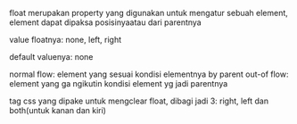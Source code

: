 float merupakan property yang digunakan untuk mengatur sebuah element, element dapat dipaksa
posisinyaatau dari parentnya

value floatnya:
none, left, right

default valuenya: none

<!-- pembahasan normal flow dan out-of flow -->
normal flow: element yang sesuai kondisi elementnya by parent
out-of flow: element yang ga ngikutin kondisi element yg jadi parentnya

<!-- clear float -->
tag css yang dipake untuk mengclear float, dibagi jadi 3:
right, left dan both(untuk kanan dan kiri)